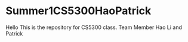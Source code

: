 # Summer1CS5300HaoPatrick
Hello
This is the repository for CS5300 class. 
Team Member 
Hao Li and Patrick
